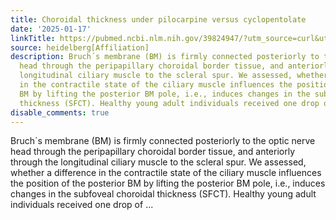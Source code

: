 ```yaml
---
title: Choroidal thickness under pilocarpine versus cyclopentolate
date: '2025-01-17'
linkTitle: https://pubmed.ncbi.nlm.nih.gov/39824947/?utm_source=curl&utm_medium=rss&utm_campaign=pubmed-2&utm_content=1FakS-2QOkCT8HsMOQP1bCRQ4YzyumYOmxmF0moLsQ3dFB1E9V&fc=20220326224207&ff=20250118170356&v=2.18.0.post9+e462414
source: heidelberg[Affiliation]
description: Bruch´s membrane (BM) is firmly connected posteriorly to the optic nerve
  head through the peripapillary choroidal border tissue, and anteriorly through the
  longitudinal ciliary muscle to the scleral spur. We assessed, whether a difference
  in the contractile state of the ciliary muscle influences the position of the posterior
  BM by lifting the posterior BM pole, i.e., induces changes in the subfoveal choroidal
  thickness (SFCT). Healthy young adult individuals received one drop of ...
disable_comments: true
---
```

Bruch´s membrane (BM) is firmly connected posteriorly to the optic nerve head through the peripapillary choroidal border tissue, and anteriorly through the longitudinal ciliary muscle to the scleral spur. We assessed, whether a difference in the contractile state of the ciliary muscle influences the position of the posterior BM by lifting the posterior BM pole, i.e., induces changes in the subfoveal choroidal thickness (SFCT). Healthy young adult individuals received one drop of ...